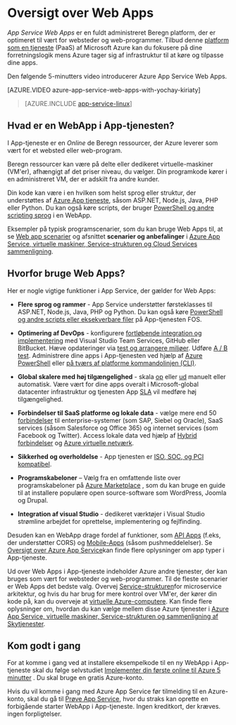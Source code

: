 <properties
    pageTitle="Web Apps oversigt | Microsoft Azure"
    description="Få mere at vide, hvordan Azure App Service hjælper dig med at udvikle og host webprogrammer"
    services="app-service\web"
    documentationCenter=""
    authors="cephalin"
    manager="erikre"
    editor=""/>

<tags
    ms.service="app-service-web"
    ms.workload="web"
    ms.tgt_pltfrm="na"
    ms.devlang="na"
    ms.topic="get-started-article"
    ms.date="10/28/2016"
    ms.author="cephalin"/>

# <a name="web-apps-overview"></a>Oversigt over Web Apps

*App Service Web Apps* er en fuldt administreret Beregn platform, der er optimeret til vært for websteder og web-programmer. Tilbud denne [platform som en tjeneste](https://en.wikipedia.org/wiki/Platform_as_a_service) (PaaS) af Microsoft Azure kan du fokusere på dine forretningslogik mens Azure tager sig af infrastruktur til at køre og tilpasse dine apps.

Den følgende 5-minutters video introducerer Azure App Service Web Apps.

[AZURE.VIDEO azure-app-service-web-apps-with-yochay-kiriaty]

>[AZURE.INCLUDE [app-service-linux](../../includes/app-service-linux.md)]

## <a name="what-is-a-web-app-in-app-service"></a>Hvad er en WebApp i App-tjenesten?

I App-tjeneste er en *Online* de Beregn ressourcer, der Azure leverer som vært for et websted eller web-program.  

Beregn ressourcer kan være på delte eller dedikeret virtuelle-maskiner (VM'er), afhængigt af det priser niveau, du vælger. Din programkode kører i en administreret VM, der er adskilt fra andre kunder.

Din kode kan være i en hvilken som helst sprog eller struktur, der understøttes af [Azure App tjeneste](../app-service/app-service-value-prop-what-is.md), såsom ASP.NET, Node.js, Java, PHP eller Python. Du kan også køre scripts, der bruger [PowerShell og andre scripting sprog](web-sites-create-web-jobs.md#acceptablefiles) i en WebApp.

Eksempler på typisk programscenarier, som du kan bruge Web Apps til, at se [Web app scenarier](https://azure.microsoft.com/documentation/scenarios/web-app/) og afsnittet **scenarier og anbefalinger** i [Azure App Service, virtuelle maskiner, Service-strukturen og Cloud Services sammenligning](choose-web-site-cloud-service-vm.md#scenarios).

## <a name="why-use-web-apps"></a>Hvorfor bruge Web Apps?

Her er nogle vigtige funktioner i App Service, der gælder for Web Apps:

- **Flere sprog og rammer** - App Service understøtter førsteklasses til ASP.NET, Node.js, Java, PHP og Python. Du kan også køre [PowerShell og andre scripts eller eksekverbare filer](../app-service-web/web-sites-create-web-jobs.md) på App-tjenesten FOS.

- **Optimering af DevOps** - konfigurere [fortløbende integration og implementering](../app-service-web/app-service-continuous-deployment.md) med Visual Studio Team Services, GitHub eller BitBucket. Hæve opdateringer via [test og arrangere miljøer](../app-service-web/web-sites-staged-publishing.md). Udføre [A / B test](../app-service-web/app-service-web-test-in-production-get-start.md). Administrere dine apps i App-tjenesten ved hjælp af [Azure PowerShell](../powershell-install-configure.md) eller [på tværs af platforme kommandolinjen (CLI)](../xplat-cli-install.md).

- **Global skalere med høj tilgængelighed** - skala [op](../app-service-web/web-sites-scale.md) eller [ud](../monitoring-and-diagnostics/insights-how-to-scale.md) manuelt eller automatisk. Være vært for dine apps overalt i Microsoft-global datacenter infrastruktur og tjenesten App [SLA](https://azure.microsoft.com/support/legal/sla/app-service/) vil medføre høj tilgængelighed.

- **Forbindelser til SaaS platforme og lokale data** - vælge mere end 50 [forbindelser](../connectors/apis-list.md) til enterprise-systemer (som SAP, Siebel og Oracle), SaaS services (såsom Salesforce og Office 365) og internet services (som Facebook og Twitter). Access lokale data ved hjælp af [Hybrid forbindelser](../biztalk-services/integration-hybrid-connection-overview.md) og [Azure virtuelle netværk](../app-service-web/web-sites-integrate-with-vnet.md).

- **Sikkerhed og overholdelse** - App tjenesten er [ISO, SOC, og PCI kompatibel](https://www.microsoft.com/TrustCenter/).

- **Programskabeloner** – Vælg fra en omfattende liste over programskabeloner på [Azure Marketplace](https://azure.microsoft.com/marketplace/) , som du kan bruge en guide til at installere populære open source-software som WordPress, Joomla og Drupal.

- **Integration af visual Studio** - dedikeret værktøjer i Visual Studio strømline arbejdet for oprettelse, implementering og fejlfinding.

Desuden kan en WebApp drage fordel af funktioner, som [API Apps](../app-service-api/app-service-api-apps-why-best-platform.md) (f.eks, der understøtter CORS) og [Mobile-Apps](../app-service-mobile/app-service-mobile-value-prop.md) (såsom pushmeddelelser). Se [Oversigt over Azure App Service](../app-service/app-service-value-prop-what-is.md)kan finde flere oplysninger om app typer i App-tjeneste.

Ud over Web Apps i App-tjeneste indeholder Azure andre tjenester, der kan bruges som vært for websteder og web-programmer. Til de fleste scenarier er Web Apps det bedste valg.  Overvej [Service-strukturen](https://azure.microsoft.com/documentation/services/service-fabric)for microservice arkitektur, og hvis du har brug for mere kontrol over VM'er, der kører din kode på, kan du overveje at [virtuelle Azure-computere](https://azure.microsoft.com/documentation/services/virtual-machines/). Kan finde flere oplysninger om, hvordan du kan vælge mellem disse Azure tjenester i [Azure App Service, virtuelle maskiner, Service-strukturen og sammenligning af Skytjenester](choose-web-site-cloud-service-vm.md).

## <a name="getting-started"></a>Kom godt i gang

For at komme i gang ved at installere eksempelkode til en ny WebApp i App-tjeneste skal du følge selvstudiet [Implementer din første online til Azure 5 minutter](app-service-web-get-started.md) . Du skal bruge en gratis Azure-konto.

Hvis du vil komme i gang med Azure App Service før tilmelding til en Azure-konto, skal du gå til [Prøve App Service](http://go.microsoft.com/fwlink/?LinkId=523751), hvor du straks kan oprette en forbigående starter WebApp i App-tjeneste. Ingen kreditkort, der kræves. ingen forpligtelser.
